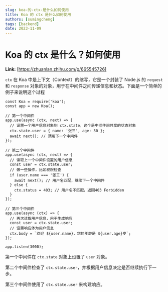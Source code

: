 ```yaml
---
slug: koa-的-ctx-是什么如何使用
title: Koa 的 ctx 是什么如何使用
authors: [sumingcheng]
tags: [backend]
date: 2023-11-09
---
```


# Koa 的 ctx 是什么？如何使用



 **Link:** [https://zhuanlan.zhihu.com/p/665545726]



`ctx` 在 Koa 中是上下文（Context）的缩写，它是一个封装了 Node.js 的 `request` 和 `response` 对象的对象，用于在中间件之间传递信息和状态。下面是一个简单的例子来说明这个过程

```
const Koa = require('koa');
const app = new Koa();

// 第一个中间件
app.use(async (ctx, next) => {
  // 设置一个用户信息对象到 ctx.state，这个是中间件间共享的状态对象
  ctx.state.user = { name: '张三', age: 30 };
  await next(); // 调用下一个中间件
});

// 第二个中间件
app.use(async (ctx, next) => {
  // 读取上一个中间件设置的用户信息
  const user = ctx.state.user;
  // 做一些操作，比如权限检查
  if (user.name === '张三') {
    await next(); // 用户名匹配，继续下一个中间件
  } else {
    ctx.status = 403; // 用户名不匹配，返回403 Forbidden
  }
});

// 第三个中间件
app.use(async (ctx) => {
  // 再次读取用户信息，用于生成响应
  const user = ctx.state.user;
  // 设置响应体为用户信息
  ctx.body = `欢迎 ${user.name}，您的年龄是 ${user.age}岁`;
});

app.listen(3000);

```

第一个中间件在 `ctx.state` 对象上设置了 `user` 对象。

第二个中间件检查了 `ctx.state.user`，并根据用户信息决定是否继续执行下一步。

第三个中间件使用了 `ctx.state.user` 来构建响应。